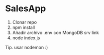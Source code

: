 # SalesApp

1. Clonar repo
2. npm install
3. Añadir archivo .env con MongoDB srv link
4. node index.js


Tip. usar nodemon :)
